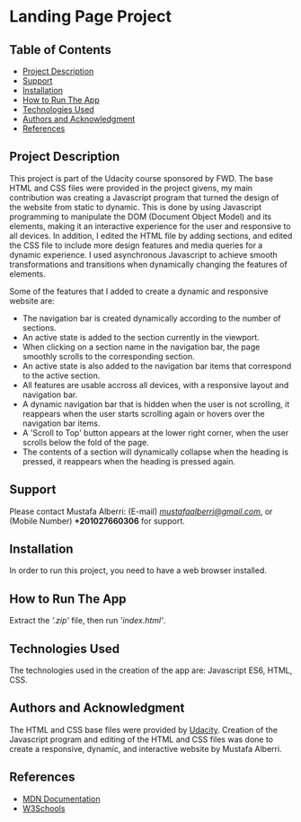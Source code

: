 # Landing Page Project

## Table of Contents

* [Project Description](#project-description)
* [Support](#support)
* [Installation](#installation)
* [How to Run The App](#how-to-run-the-app)
* [Technologies Used](#technologies-used)
* [Authors and Acknowledgment](#authors-and-acknowledgment)
* [References](#references)

## Project Description

This project is part of the Udacity course sponsored by FWD. The base HTML and CSS files were provided in the project givens, my main contribution was creating a Javascript program that turned the design of the website from static to dynamic. This is done by using Javascript programming to manipulate the DOM (Document Object Model) and its elements, making it an interactive experience for the user and responsive to all devices. In addition, I edited the HTML file by adding sections, and edited the CSS file to include more design features and media queries for a dynamic experience. I used asynchronous Javascript to achieve smooth transformations and transitions when dynamically changing the features of elements.

Some of the features that I added to create a dynamic and responsive website are:
- The navigation bar is created dynamically according to the number of sections.
- An active state is added to the section currently in the viewport.
- When clicking on a section name in the navigation bar, the page smoothly scrolls to the corresponding section.
- An active state is also added to the navigation bar items that correspond to the active section.
- All features are usable accross all devices, with a responsive layout and navigation bar.
- A dynamic navigation bar that is hidden when the user is not scrolling, it reappears when the user starts scrolling again or hovers over the navigation bar items.
- A 'Scroll to Top' button appears at the lower right corner, when the user scrolls below the fold of the page. 
- The contents of a section will dynamically collapse when the heading is pressed, it reappears when the heading is pressed again.

## Support
Please contact Mustafa Alberri: (E-mail) *mustafaalberri@gmail.com*, or (Mobile Number) **+201027660306** for support.

## Installation
In order to run this project, you need to have a web browser installed.

## How to Run The App
Extract the *'.zip'* file, then run *'index.html'*. 

## Technologies Used
The technologies used in the creation of the app are: Javascript ES6, HTML, CSS.

## Authors and Acknowledgment
The HTML and CSS base files were provided by [Udacity](#udacity.com). Creation of the Javascript program and editing of the HTML and CSS files was done to create a responsive, dynamic, and interactive website by Mustafa Alberri.

## References
- [MDN Documentation](#https://developer.mozilla.org/en-US/)
- [W3Schools](#https://www.w3schools.com)
